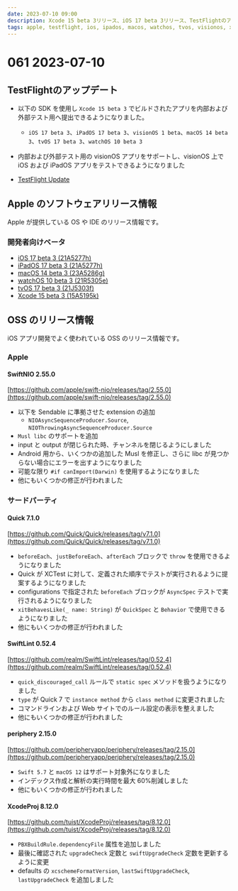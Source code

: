 ```yaml
---
date: 2023-07-10 09:00
description: Xcode 15 beta 3リリース、iOS 17 beta 3リリース、TestFlightのアップデート、ほか
tags: apple, testflight, ios, ipados, macos, watchos, tvos, visionos, xcode, quick, swiftlint, periphery, swiftnio, xcodeProj
---
```

# 061 2023-07-10

## TestFlightのアップデート

- 以下の SDK を使用し `Xcode 15 beta 3` でビルドされたアプリを内部および外部テスト用へ提出できるようになりました。  
  - `iOS 17 beta 3`、`iPadOS 17 beta 3`、`visionOS 1 beta`、`macOS 14 beta 3`、`tvOS 17 beta 3`、`watchOS 10 beta 3` 
- 内部および外部テスト用の visionOS アプリをサポートし、visionOS 上で iOS および iPadOS アプリをテストできるようになりました

- [TestFlight Update](https://developer.apple.com/jp/news/releases/?id=07062023a)

## Apple のソフトウェアリリース情報

Apple が提供している OS や IDE のリリース情報です。

### 開発者向けベータ

- [iOS 17 beta 3 (21A5277h)](https://developer.apple.com/news/releases/?id=07052023e)
- [iPadOS 17 beta 3 (21A5277h)](https://developer.apple.com/news/releases/?id=07052023d)
- [macOS 14 beta 3 (23A5286g)](https://developer.apple.com/news/releases/?id=07052023c)
- [watchOS 10 beta 3 (21R5305e)](https://developer.apple.com/news/releases/?id=07052023b)
- [tvOS 17 beta 3 (21J5303f)](https://developer.apple.com/news/releases/?id=07052023a)
- [Xcode 15 beta 3 (15A5195k)](https://developer.apple.com/news/releases/?id=07052023f)

## OSS のリリース情報

iOS アプリ開発でよく使われている OSS のリリース情報です。

### Apple

#### SwiftNIO 2.55.0

[https://github.com/apple/swift-nio/releases/tag/2.55.0](https://github.com/apple/swift-nio/releases/tag/2.55.0)

- 以下を Sendable に準拠させた extension の追加
  - `NIOAsyncSequenceProducer.Source`, `NIOThrowingAsyncSequenceProducer.Source`
- `Musl libc` のサポートを追加
- input と output が閉じられた時、チャンネルを閉じるようにしました
- Android 用から、いくつかの追加した Musl を修正し、さらに libc が見つからない場合にエラーを出すようになりました
- 可能な限り `#if canImport(Darwin)` を使用するようになりました
- 他にもいくつかの修正が行われました

### サードパーティ

#### Quick 7.1.0

[https://github.com/Quick/Quick/releases/tag/v7.1.0](https://github.com/Quick/Quick/releases/tag/v7.1.0)

- `beforeEach`、`justBeforeEach`、`afterEach` ブロックで `throw` を使用できるようになりました
- Quick が XCTest に対して、定義された順序でテストが実行されるように提案するようになりました
- configurations で指定された `beforeEach` ブロックが `AsyncSpec` テストで実行されるようになりました
- `xitBehavesLike(_ name: String)` が `QuickSpec` と `Behavior` で使用できるようになりました
- 他にもいくつかの修正が行われました

#### SwiftLint 0.52.4

[https://github.com/realm/SwiftLint/releases/tag/0.52.4](https://github.com/realm/SwiftLint/releases/tag/0.52.4)

- `quick_discouraged_call` ルールで `static spec` メソッドを扱うようになりました
- `type` が Quick 7 で `instance method` から `class method` に変更されました
- コマンドラインおよび Web サイトでのルール設定の表示を整えました
- 他にもいくつかの修正が行われました

#### periphery 2.15.0

[https://github.com/peripheryapp/periphery/releases/tag/2.15.0](https://github.com/peripheryapp/periphery/releases/tag/2.15.0)

- `Swift 5.7` と `macOS 12` はサポート対象外になりました
- インデックス作成と解析の実行時間を最大 60%削減しました
- 他にもいくつかの修正が行われました

#### XcodeProj 8.12.0

[https://github.com/tuist/XcodeProj/releases/tag/8.12.0](https://github.com/tuist/XcodeProj/releases/tag/8.12.0)

- `PBXBuildRule.dependencyFile` 属性を追加しました
- 最後に確認された `upgradeCheck` 定数と `swiftUpgradeCheck` 定数を更新するように変更
- defaults の `xcschemeFormatVersion`, `lastSwiftUpgradeCheck`, `lastUpgradeCheck` を追加しました
